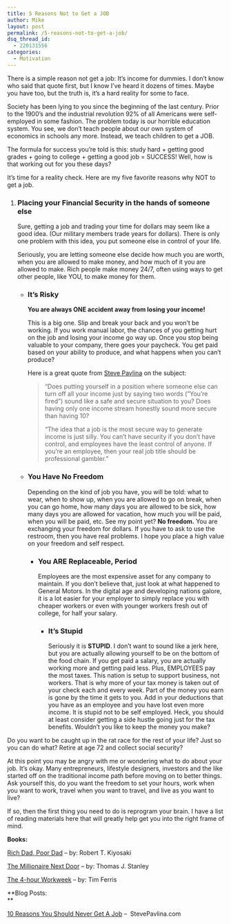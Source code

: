 ```yaml
---
title: 5 Reasons Not to Get a JOB
author: Mike
layout: post
permalink: /5-reasons-not-to-get-a-job/
dsq_thread_id:
  - 220131556
categories:
  - Motivation
---
```

There is a simple reason not get a job: It&#8217;s income for dummies. I don&#8217;t know who said that quote first, but I know I&#8217;ve heard it dozens of times. Maybe you have too, but the truth is, it&#8217;s a hard reality for some to face.

Society has been lying to you since the beginning of the last century. Prior to the 1900&#8217;s and the industrial revolution 92% of all Americans were self-employed in some fashion. The problem today is our horrible education system. You see, we don&#8217;t teach people about our own system of economics in schools any more. Instead, we teach children to get a JOB.

The formula for success you&#8217;re told is this: study hard + getting good grades + going to college + getting a good job = SUCCESS! Well, how is that working out for you these days?

It&#8217;s time for a reality check. Here are my five favorite reasons why NOT to get a job.<!--more-->

1.  ### **Placing your Financial Security in the hands of someone else**
    
    Sure, getting a job and trading your time for dollars may seem like a good idea. (Our military members trade years for dollars). There is only one problem with this idea, you put someone else in control of your life.
    
    Seriously, you are letting someone else decide how much you are worth, when you are allowed to make money, and how much of it you are allowed to make. Rich people make money 24/7, often using ways to get other people, like YOU, to make money for them.</li> 
    *   ### **It&#8217;s Risky**
        
        **You are always ONE accident away from losing your income!**
        
        This is a big one. Slip and break your back and you won&#8217;t be working. If you work manual labor, the chances of you getting hurt on the job and losing your income go way up. Once you stop being valuable to your company, there goes your paycheck. You get paid based on your ability to produce, and what happens when you can&#8217;t produce?
        
        Here is a great quote from [Steve Pavlina][1] on the subject:
        
        > &#8220;Does putting yourself in a position where someone else can turn off all your income just by saying two words (”You’re fired”) sound like a safe and secure situation to you? Does having only one income stream honestly sound more secure than having 10?
        > 
        > &#8220;The idea that a job is the most secure way to generate income is just silly. You can’t have security if you don’t have control, and employees have the least control of anyone. If you’re an employee, then your real job title should be professional gambler.&#8221;
    
    *   ### **You Have No Freedom**
        
        Depending on the kind of job you have, you will be told: what to wear, when to show up, when you are allowed to go on break, when you can go home, how many days you are allowed to be sick, how many days you are allowed for vacation, how much you will be paid, when you will be paid, etc. See my point yet? **No freedom.** You are exchanging your freedom for dollars. If you have to ask to use the restroom, then you have real problems. I hope you place a high value on your freedom and self respect.</li> 
        *   ### **You ARE Replaceable, Period**
            
            Employees are the most expensive asset for any company to maintain. If you don&#8217;t believe that, just look at what happened to General Motors. In the digital age and developing nations galore, it is a lot easier for your employer to simply replace you with cheaper workers or even with younger workers fresh out of college, for half your salary.</li> 
            *   ### **It&#8217;s Stupid**
                
                Seriously it is **STUPID**. I don&#8217;t want to sound like a jerk here, but you are actually allowing yourself to be on the bottom of the food chain. If you get paid a salary, you are actually working more and getting paid less. Plus, EMPLOYEES pay the most taxes. This nation is setup to support business, not workers. That is why more of your tax money is taken out of your check each and every week. Part of the money you earn is gone by the time it gets to you. Add in your deductions that you have as an employee and you have lost even more income. It is stupid not to be self employed. Heck, you should at least consider getting a side hustle going just for the tax benefits. Wouldn&#8217;t you like to keep the money you make?</li> </ol> 
                Do you want to be caught up in the rat race for the rest of your life? Just so you can do what? Retire at age 72 and collect social security?
                
                At this point you may be angry with me or wondering what to do about your job. It&#8217;s okay. Many entrepreneurs, lifestyle designers, investors and the like started off on the traditional income path before moving on to better things. Ask yourself this, do you want the freedom to set your hours, work when you want to work, travel when you want to travel, and live as you want to live?
                
                If so, then the first thing you need to do is reprogram your brain. I have a list of reading materials here that will greatly help get you into the right frame of mind.
                
                **Books:**
                
                [Rich Dad, Poor Dad][2] &#8211; by: Robert T. Kiyosaki
                
                [The Millionaire Next Door][3] &#8211; by: ﻿Thomas J. Stanley
                
                [The 4-hour Workweek][4] &#8211; by: Tim Ferris
                
                **Blog Posts:  
                **
                
                [10 Reasons You Should Never Get A Job][5] &#8211;  StevePavlina.com

 [1]: http://www.stevepavlina.com/
 [2]: http://www.amazon.com/Rich-Dad-Poor-Money-That-Middle/dp/044656740X/ref=sr_1_1?ie=UTF8&s=books&qid=1262133960&sr=8-1 "Rich Dad, Poor Dad"
 [3]: http://www.amazon.com/Millionaire-Next-Door-Thomas-Stanley/dp/0671015206/ref=pd_sim_b_6
 [4]: http://www.amazon.com/4-Hour-Workweek-Expanded-Updated-Cutting-Edge/dp/0307465357/ref=sr_1_1?ie=UTF8&s=books&qid=1262134195&sr=1-1
 [5]: http://www.stevepavlina.com/blog/2006/07/10-reasons-you-should-never-get-a-job/